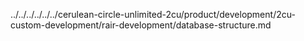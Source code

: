 ../../../../../../cerulean-circle-unlimited-2cu/product/development/2cu-custom-development/rair-development/database-structure.md